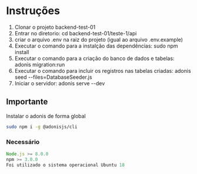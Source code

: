 # Instruções

1. Clonar o projeto backend-test-01
2. Entrar no diretorio: cd backend-test-01/teste-1/api
3. criar o arquivo .env na raiz do projeto (igual ao arquivo .env.example)
4. Executar o comando para a instalção das dependências: sudo npm install
5. Executar o comando para a criação do banco de dados e tabelas: adonis migration:run
6. Executar o comando para incluir os registros nas tabelas criadas: adonis seed --files=DatabaseSeeder.js
7. Iniciar o servidor: adonis serve --dev


## Importante

Instalar o adonis de forma global

```bash
sudo npm i -g @adonisjs/cli
```

### Necessário

```js
Node.js >= 8.0.0
npm >= 3.0.0
Foi utilizado o sistema operacional Ubuntu 18
```

